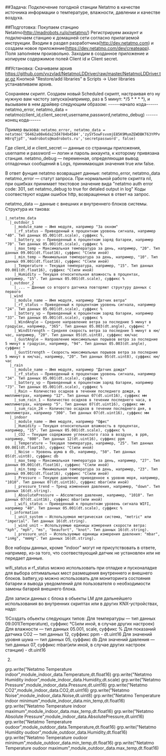 ##Задача:
Подключение погодной станции Netatmo в качестве источника информации о температуре, влажности, давлении и качестве воздуха. 

##Подготовка:
Покупаем станцию Netatmo(http://madrobots.ru/p/netatmo/)
Регистрируем аккаунт и подключаем станцию к домашней сети согласно прилагаемой инструкции. 
Входим в раздел разработчика(http://dev.netatmo.com) и создаем новое приложение(https://dev.netatmo.com/dev/createapp). Поля заполняем произвольно. 
Заходим в созданное приложение и копируем содержимое полей Client id и Client secret. 

##Установка:
Скачиваем архив https://github.com/vvzvlad/NetatmoLDDriver/raw/master/NetatmoLDDriver.tar.gz
Кнопкой "Restore/add libraries" в Scripts -> User libraries устанавливаем архив. 

Сохраняем скрипт. 
Создаем новый Scheduled скрипт, настраивая его ну нужную вам частоту запуска(например, раз в 5 минут: */5 * * * *), и вызываем в нем драйвер следующим образом:
------начало кода------
        netatmo_error, netatmo_data = netatmo(client_id,client_secret,username,password,netatmo_debug)
------конец кода------

Пример вызова:
`
netatmo_error, netatmo_data = netatmo('56462a08e6da23d4784b4584','zySY5owFsvxmjE85K9MumZEWDBKT63YPPvH8rqTjpT','madrobots@madrobots.ru','secretpassword', false)
`

Где client_id и client_secret — данные со страницы приложения, username и password — логин и пароль аккаунта, к которому привязана станция. 
netatmo_debug — переменная, определяющая вывод отладочных сообщений в Logs, принимающая значения true или false. 

В ответ фунция netatmo возвращает данные: netatmo_error, netatmo_data
netatmo_error — статут запроса. При нормальной работе скрипта nil, при ошибках принимает текстовое значение вида "netatmo auth error code: 301, set netatmo_debug to true for detaled output in log"
Коды соотвествуют кодам ошибок http, возвращенных в ответ на запрос. 

netatmo_data — данные с внешних и внутреннего блоков системы. Структура их такова:
```
|_netatmo_data
  |_outdoor_1
    |_module_name — Имя модуля, например "За окном"
    |_rf_status — Приведенный к процентнам уровень сигнала, например "40". Тип данных 05.001(dt.scale), суффикс %, 
    |_battery_vp — Приведенный к процентнам заряд батареи, например "70". Тип данных 05.001(dt.scale), суффикс %
    |_max_temp — Максимальная температура за день, например, "20". Тип данных 09.001(dt.float16), суффикс °C(или иной)
    |_min_temp — Минимальная температура за день, например, "10". Тип данных 09.001(dt.float16), суффикс °C(или иной)
    |_Temperature — Текущая температура, например, "15". Тип данных 09.001(dt.float16), суффикс °C(или иной)
    |_Humidity — Текущая относительная влажность в процентах, например, "15". Тип данных 05.001(dt.scale), суффикс %
  |_outdoor_2
    |_... — Данные со второго датчика повторяют структуру данных с первого
  |_wind
    |_module_name — Имя модуля, например "Датчик ветра"
    |_rf_status — Приведенный к процентнам уровень сигнала, например "24". Тип данных 05.001(dt.scale), суффикс %
    |_battery_vp — Приведенный к процентнам заряд батареи, например "33". Тип данных 05.001(dt.scale), суффикс %
    |_WindAngle — Среднее направление ветра за последние 5 минут в градусах, например, "365". Тип данных 05.003(dt.angle), суффикс °
    |_WindStrength — Средняя скорость ветра за последние 5 минут в км/час, например, "20". Тип данных 05(dt.uint8), суффикс км/час
    |_GustAngle — Направление максимальных порывов ветра за последние 5 минут в градусах, например, "94". Тип данных 05.003(dt.angle), суффикс °
    |_GustStrength — Скорость максимальных порывов ветра за последние 5 минут в км/час, например, "20". Тип данных 05(dt.uint8), суффикс км/час
  |_rain
    |_module_name — Имя модуля, например "Датчик дождя"
    |_rf_status — Приведенный к процентнам уровень сигнала, например "34". Тип данных 05.001(dt.scale), суффикс %
    |_battery_vp — Приведенный к процентнам заряд батареи, например "73". Тип данных 05.001(dt.scale), суффикс %
    |_Rain — Количество осадков в течении последнего дождя, в миллиметрах, например "12". Тип данных 07(dt.uint16), суффикс мм
    |_sum_rain_1 — Количество осадков в течении последнего часа, в миллиметрах, наприиер "5". Тип данных 07(dt.uint16), суффикс мм
    |_sum_rain_24 — Количество осадков в течении последнего дня, в миллиметрах, наприиер "300". Тип данных 07(dt.uint16), суффикс мм
  |_indoor
    |_module_name — Имя модуля, например "Офис"
    |_Humidity — Текущая относительная влажность в процентах, например, "15". Тип данных 05.001(dt.scale), суффикс %
    |_CO2 — Текущее содержание углекислого газа в воздухе, в ppm, например, "800". Тип данных 12(dt.uint16), суффикс ppm
    |_Temperature — Текущая температура, например, "25". Тип данных 09.001(dt.float16), суффикс °C(или иной)
    |_Noise — Уровень шума в db, например, "50". Тип данных 05(dt.uint8), суффикс db
    |_max_temp — Максимальная температура за день, например, "27". Тип данных 09.001(dt.float16), суффикс °C(или иной)
    |_min_temp — Минимальная температура за день, например, "23". Тип данных 09.001(dt.float16), суффикс °C(или иной)
    |_Pressure — Текущее давление приведенное к уровню моря, например, "1010". Тип данных 07(dt.uint16), суффикс mbar(или иной)
    |_pressure_trend — Тренд изменения давления, например, "down". Тип данных 16(dt.string).
    |_AbsolutePressure — Абсолютное давление, например, "1010". Тип данных 07(dt.uint16), суффикс mbar(или иной)
    |_wifi_status — Приведенный к процентнам уровень сигнала WIFI, например "40". Тип данных 05.001(dt.scale), суффикс %
  |_information
    |_unit_system — Используемая метрическая система, "metric" или "imperial". Тип данных 16(dt.string).
    |_wind_unit — Используемые единицы измерения скорости ветра: "kph", "mph", "ms", "beaufort", "knot". Тип данных 16(dt.string).
    |_pressure_unit — Используемые единицы измерения давления: "mbar", "inHg", "mmHg". Тип данных 16(dt.string).
```

Все наборы данных, кроме "indoor" могут не присутствовать в ответе, например, из-за того, что соотвествующий датчик не установлен или не передает 
 данные.


wifi_status и rf_status можно использовать при отладке и пусконаладке для выбора оптимальных мест размещения внутреннего и внешнего блоков. 
battery_vp можно использовать для мониторинга состояния батареи и вывода уведомлений для пользователя о необходимости замены батарей внешнего блока.


Для записи данных с блока в обьекты LM для дальнейшего использования во внутренних скриптах или в других KNX-устройствах, надо:

1)Создать обьекты следующих типов:
Для температуры — тип данных 09.001(Temperature), суффикс °C(или иной, в случае других настроек)
Для влажности — тип данных 05.001, scale, суффикс %
Для показаний датчика CO2 — тип данных 12, суффикс ppm - dt.uint16
Для значений уровня шума — тип данных 05, суффикс db
Для значений давления — тип данных 07, суффикс mbar(или иной, в случае других настроек станции) - dt.uint16

2)
grp.write("Netatmo Temperature indoor",module_indoor_data.Temperature,dt.float16)
grp.write("Netatmo Humidity indoor",module_indoor_data.Humidity,dt.scale)
grp.write("Netatmo Pressure",module_indoor_data.Pressure,dt.uint16)
grp.write("Netatmo CO2",module_indoor_data.CO2,dt.uint16)
grp.write("Netatmo Noise",module_indoor_data.Noise,dt.uint8)
grp.write("Netatmo Temperature indoor minimum",module_indoor_data.min_temp,dt.float16)
grp.write("Netatmo Temperature indoor maximum",module_indoor_data.max_temp,dt.float16)
grp.write("Netatmo Absolute Pressure",module_indoor_data.AbsolutePressure,dt.uint16)
grp.write("Netatmo Temperature oudoor",module_outdoor_data.Temperature,dt.float16)
grp.write("Netatmo Humidity oudoor",module_outdoor_data.Humidity,dt.float16)
grp.write("Netatmo Temperature oudoor minimum",module_outdoor_data.min_temp,dt.float16)
grp.write("Netatmo Temperature oudoor maximum",module_outdoor_data.max_temp,dt.float16)


